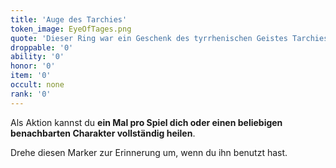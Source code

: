 ```yaml
---
title: 'Auge des Tarchies'
token_image: EyeOfTages.png
quote: 'Dieser Ring war ein Geschenk des tyrrhenischen Geistes Tarchies an die Etrusker. Er wurde 1941 von Sonderermittlerin Yula Korlïtz aus den geheimen Lagern des Britischen Museums während der Luftangriffe auf London entwendet.'
droppable: '0'
ability: '0'
honor: '0'
item: '0'
occult: none
rank: '0'
---
```


Als Aktion kannst du **ein Mal pro Spiel dich oder einen beliebigen benachbarten Charakter vollständig heilen**.

Drehe diesen Marker zur Erinnerung um, wenn du ihn benutzt hast.